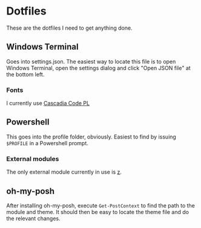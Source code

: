 # Dotfiles

These are the dotfiles I need to get anything done.

## Windows Terminal

Goes into settings.json. The easiest way to locate this file is to open Windows Terminal, open the settings dialog and click "Open JSON file" at the bottom left.

### Fonts

I currently use [Cascadia Code PL](https://github.com/microsoft/cascadia-code/releases)

## Powershell

This goes into the profile folder, obviously. Easiest to find by issuing `$PROFILE` in a Powershell prompt.

### External modules

The only external module currently in use is [z](https://www.powershellgallery.com/packages/z/1.1.13).

## oh-my-posh

After installing oh-my-posh, execute `Get-PostContext` to find the path to the module and theme. It should then be easy to locate the theme file and do the relevant changes.